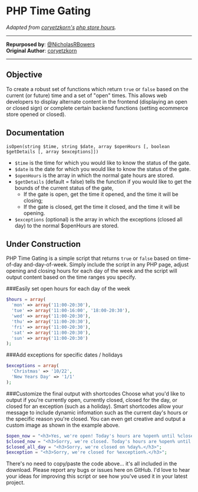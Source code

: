 PHP Time Gating
===============
*Adapted from [coryetzkorn's](https://github.com/coryetzkorn) [php store hours](https://github.com/coryetzkorn/php_store_hours).*

---------------------------------------------------------------------------

**Repurposed by**: [@NicholasRBowers](http://twitter.com/NicholasRBowers)  
**Original Author**: [coryetzkorn](https://github.com/coryetzkorn)

---------------------------------------------------------------------------

Objective
---------
To create a robust set of functions which return `true` or `false` based on the current (or future) time and a set of "open" times.  This allows web developers to display alternate content in the frontend (displaying an open or closed sign) or complete certain backend functions (setting ecommerce store opened or closed).

Documentation
-------------

    isOpen(string $time, string $date, array $openHours [, boolean $getDetails [, array $exceptions]])

+ `$time` is the time for which you would like to know the status of the gate.
+ `$date` is the date for which you would like to know the status of the gate.
+ `$openHours` is the array in which the normal gate hours are stored.
+ `$getDetails` (default = false) tells the function if you would like to get the bounds of the current status of the gate,
    + If the gate is open, get the time it opened, and the time it will be closing;
    + If the gate is closed, get the time it closed, and the time it will be opening.
+ `$exceptions` (optional) is the array in which the exceptions (closed all day) to the normal $openHours are stored.

Under Construction
------------------
PHP Time Gating is a simple script that returns `true` or `false` based on time-of-day and-day-of-week. Simply include the script in any PHP page, adjust opening and closing hours for each day of the week and the script will output content based on the time ranges you specify.

###Easily set open hours for each day of the week
```php
$hours = array(
  'mon' => array('11:00-20:30'),
  'tue' => array('11:00-16:00', '18:00-20:30'),
  'wed' => array('11:00-20:30'),
  'thu' => array('11:00-20:30'),
  'fri' => array('11:00-20:30'),
  'sat' => array('11:00-20:30'),
  'sun' => array('11:00-20:30')
);
```

###Add exceptions for specific dates / holidays
```php
$exceptions = array(
  'Christmas' => '10/22',
  'New Years Day' => '1/1'
);
```

###Customize the final output with shortcodes
Choose what you'd like to output if you're currently open, currently closed, closed for the day, or closed for an exception (such as a holiday). Smart shortcodes allow your message to include dynamic infomation such as the current day's hours or the specific reason you're closed. You can even get creative and output a custom image as shown in the example above.

```php
$open_now = "<h3>Yes, we're open! Today's hours are %open% until %closed%.</h3>";
$closed_now = "<h3>Sorry, we're closed. Today's hours are %open% until %closed%.";
$closed_all_day = "<h3>Sorry, we're closed on %day%.</h3>";
$exception = "<h3>Sorry, we're closed for %exception%.</h3>";
```

There's no need to copy/paste the code above... it's all included in the download. Please report any bugs or issues here on GitHub. I'd love to hear your ideas for improving this script or see how you've used it in your latest project.